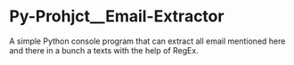 # Py-Prohjct__Email-Extractor
A simple Python console program that can extract all email mentioned here and there in a bunch a texts with the help of RegEx.
